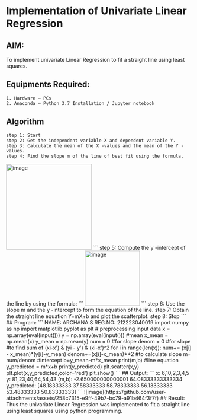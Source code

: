 # Implementation of Univariate Linear Regression
## AIM:
To implement univariate Linear Regression to fit a straight line using least squares.

## Equipments Required:
```
1. Hardware – PCs
2. Anaconda – Python 3.7 Installation / Jupyter notebook
```

## Algorithm
```
step 1: Start
step 2: Get the independent variable X and dependent variable Y.
step 3: Calculate the mean of the X -values and the mean of the Y -values.
step 4: Find the slope m of the line of best fit using the formula.
```
<img width="231" alt="image" src="https://user-images.githubusercontent.com/93026020/192078527-b3b5ee3e-992f-46c4-865b-3b7ce4ac54ad.png">
```
step 5: Compute the y -intercept of the line by using the formula:
```
<img width="148" alt="image" src="https://user-images.githubusercontent.com/93026020/192078545-79d70b90-7e9d-4b85-9f8b-9d7548a4c5a4.png">
```
step 6: Use the slope m and the y -intercept to form the equation of the line.
step 7: Obtain the straight line equation Y=mX+b and plot the scatterplot.
step 8: Stop
```
## Program:
```
NAME: ARCHANA S
REG.NO: 212223040019
import numpy as np
import matplotlib.pyplot as plt
# preprocessing input data
x = np.array(eval(input()))
y = np.array(eval(input()))
#mean
x_mean = np.mean(x)
y_mean = np.mean(y)
num = 0 #for slope
denom = 0 #for slope
#to find sum of (xi-x') & (yi - y') & (xi-x')^2
for i in range(len(x)):
    num+= (x[i] - x_mean)*(y[i]-y_mean)
    denom+=(x[i]-x_mean)**2
#to calculate slope
m= num/denom
#intercept
b=y_mean-m*x_mean
print(m,b)
#line equation
y_predicted = m*x+b
print(y_predicted)
plt.scatter(x,y)
plt.plot(x,y_predicted,color='red')
plt.show()
```
## Output:
```
x:           6,10,2,3,4,5
y:           81,23,40,64,54,43
(m,b):       -2.650000000000001 64.08333333333334
y_predicted: [48.18333333 37.58333333 58.78333333 56.13333333 53.48333333 50.83333333]
```
![image](https://github.com/user-attachments/assets/258c7315-e9ff-49b7-bc79-a91b464f3f7f)
## Result:
Thus the univariate Linear Regression was implemented to fit a straight line using least squares using python programming.

